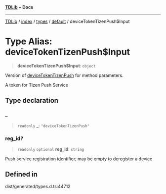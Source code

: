 [**TDLib**](../../../../../../README.md) • **Docs**

***

[TDLib](../../../../../../modules.md) / [index](../../../../../README.md) / [types](../../../README.md) / [default](../README.md) / deviceTokenTizenPush$Input

# Type Alias: deviceTokenTizenPush$Input

> **deviceTokenTizenPush$Input**: `object`

Version of [deviceTokenTizenPush](deviceTokenTizenPush.md) for method parameters.

A token for Tizen Push Service

## Type declaration

### \_

> `readonly` **\_**: `"deviceTokenTizenPush"`

### reg\_id?

> `readonly` `optional` **reg\_id**: `string`

Push service registration identifier; may be empty to deregister a device

## Defined in

dist/generated/types.d.ts:44712
